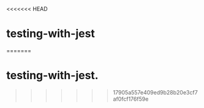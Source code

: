<<<<<<< HEAD
# testing-with-jest
=======
# testing-with-jest.
>>>>>>> 17905a557e409ed9b28b20e3cf7af0fcf176f59e
